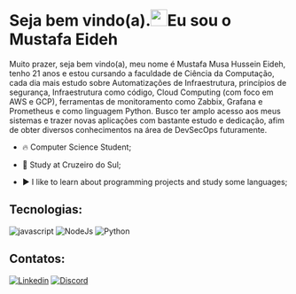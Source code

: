 <h1 align="left">Seja bem vindo(a).<img src="https://raw.githubusercontent.com/kaueMarques/kaueMarques/master/hi.gif" height="30px">Eu sou o Mustafa Eideh</h1>

<p>Muito prazer, seja bem vindo(a), meu nome é Mustafa Musa Hussein Eideh, tenho 21 anos e estou cursando a faculdade de Ciência da Computação, cada dia mais estudo sobre Automatizações de Infraestrutura, princípios de segurança, Infraestrutura como código, Cloud Computing (com foco em AWS e GCP), ferramentas de monitoramento como Zabbix, Grafana e Prometheus e como linguagem Python. Busco ter amplo acesso aos meus sistemas e trazer novas aplicações com bastante estudo e dedicação, afim de obter diversos conhecimentos na área de DevSecOps futuramente.</p>

- 🔥  Computer Science Student;

- 🔭 Study at Cruzeiro do Sul;

- ▶️ I like to learn about programming projects and study some languages;


## Tecnologias:
<div style="display: inline_block">
    <img aling="center" src="https://img.shields.io/badge/JavaScript-F7DF1E?style=for-the-badge&logo=javascript&logoColor=black" alt="javascript">
    <img aling="center" src="https://img.shields.io/badge/Node.js-43853D?style=for-the-badge&logo=node.js&logoColor=white" alt="NodeJs">
    <img aling="center" src="https://img.shields.io/badge/Python-43853D?style=for-the-badge&logo=python.js&logoColor=white" alt="Python">
</div>

## Contatos:
[![Linkedin](https://img.shields.io/badge/LinkedIn-0077B5?style=for-the-badge&logo=linkedin&logoColor=white)](https://www.linkedin.com/in/mustafa-eideh-b853581b4/)
[![Discord](https://img.shields.io/badge/Discord-7289DA?style=for-the-badge&logo=discord&logoColor=white)](https://discord.com/channels/@me)
